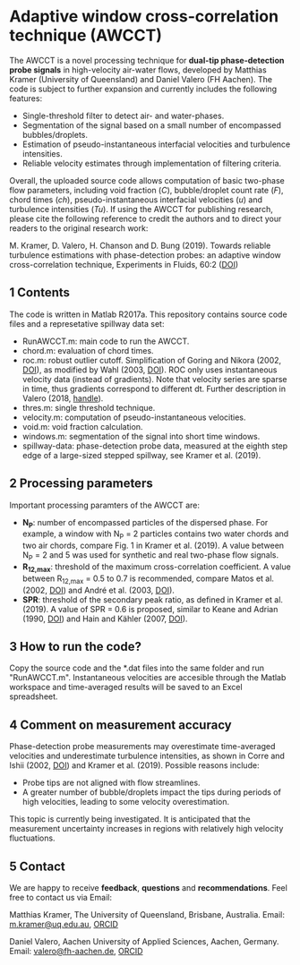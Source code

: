 Adaptive window cross-correlation technique (AWCCT)
===================================================

The AWCCT is a novel processing technique for **dual-tip phase-detection probe signals** in high-velocity air-water flows, developed by Matthias Kramer (University of Queensland) and Daniel Valero (FH Aachen). The code is subject to further expansion and currently includes the following features:

- Single-threshold filter to detect air- and water-phases.
- Segmentation of the signal based on a small number of encompassed bubbles/droplets.
- Estimation of pseudo-instantaneous interfacial velocities and turbulence intensities.
- Reliable velocity estimates through implementation of filtering criteria.

Overall, the uploaded source code allows computation of basic two-phase flow parameters, including void fraction (*C*), bubble/droplet count rate (*F*), chord times (*ch*), pseudo-instantaneous interfacial velocities (*u*) and turbulence intensities (*Tu*). If using the AWCCT for publishing research, please cite the following reference to credit the authors and to direct your readers to the original  research work:

M. Kramer, D. Valero, H. Chanson and D. Bung (2019). Towards reliable turbulence estimations with phase-detection probes: an adaptive window cross-correlation technique, Experiments in Fluids, 60:2 ([DOI](https://doi.org/10.1007/s00348-018-2650-9))

1 Contents
----------
The code is written in Matlab R2017a. This repository contains source code files and a represetative spillway data set:
- RunAWCCT.m: main code to run the AWCCT.
- chord.m: evaluation of chord times.
- roc.m: robust outlier cutoff. Simplification of Goring and Nikora (2002, [DOI](https://doi.org/10.1061/(ASCE)0733-9429(2002)128:1(117))), as modified by Wahl (2003, [DOI](https://doi.org/10.1061/(ASCE)0733-9429(2003)129:6(484))). ROC only uses instantaneous velocity data (instead of gradients). Note that velocity series are sparse in time, thus gradients correspond to different dt. Further description in Valero (2018, [handle](https://orbi.uliege.be/handle/2268/229191)).
- thres.m: single threshold technique.
- velocity.m: computation of pseudo-instantaneous velocities.
- void.m: void fraction calculation.
- windows.m: segmentation of the signal into short time windows.
- spillway-data: phase-detection probe data, measured at the eighth step edge of a large-sized stepped spillway, see Kramer et al. (2019).


2 Processing parameters
------------------------
Important processing paramters of the AWCCT are:
- **N<sub>P</sub>**: number of encompassed particles of the dispersed phase. For example, a window with 
N<sub>P</sub> = 2 particles contains two water chords and two air chords, compare Fig. 1 in Kramer et al. (2019). A value between N<sub>P</sub>  = 2 and 5 was used for synthetic and real two-phase flow signals. 
- **R<sub>12,max</sub>**: threshold of the maximum cross-correlation coefficient. A value between R<sub>12,max</sub> = 0.5 to 0.7 is recommended, compare Matos et al. (2002, [DOI](https://doi.org/10.1061/40655(2002)58)) and André et al. (2003, [DOI](https://doi.org/10.1061/(ASCE)0733-9429(2005)131:5(423))). 
- **SPR**: threshold of the secondary peak ratio, as defined in Kramer et al. (2019). A value of SPR = 0.6 is proposed, similar to Keane and Adrian (1990, [DOI](https://doi.org/10.1088/0957-0233/1/11/013)) and Hain and Kähler (2007, [DOI](https://doi.org/10.1007/s00348-007-0266-6)).

3 How to run the code?
----------------------
Copy the source code and the *.dat files into the same folder and run "RunAWCCT.m". Instantaneous velocities are accesible through the Matlab workspace and time-averaged results will be saved to an Excel spreadsheet.

4 Comment on measurement accuracy
----------------------------------
Phase-detection probe measurements may overestimate time-averaged velocities and underestimate turbulence intensities, as shown in     Corre and Ishii (2002, [DOI](https://doi.org/10.1016/S0029-5493(02)00130-9)) and Kramer et al. (2019). Possible reasons include:
- Probe tips are not aligned with flow streamlines.
- A greater number of bubble/droplets impact the tips during periods of high velocities, leading to some velocity overestimation. 

This topic is currently being investigated. It is anticipated that the measurement uncertainty increases in regions with relatively high velocity fluctuations. 

5 Contact
----------
We are happy to receive **feedback**, **questions** and **recommendations**. Feel free to contact us via Email:

Matthias Kramer, The University of Queensland, Brisbane, Australia. Email: m.kramer@uq.edu.au, [ORCID](https://orcid.org/0000-0001-5673-2751)

Daniel Valero, Aachen University of Applied Sciences, Aachen, Germany. Email: valero@fh-aachen.de, [ORCID](http://orcid.org/0000-0002-7127-7547)
